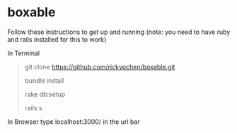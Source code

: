 # boxable



Follow these instructions to get up and running (note: you need to have ruby and rails installed for this to work)

In Terminal
> git clone https://github.com/rickypchen/boxable.git
>
> bundle install
>
> rake db:setup
>
> rails s

In Browser
type localhost:3000/ in the url bar
